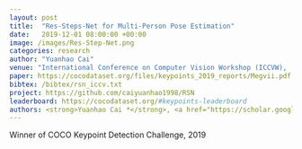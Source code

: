 ```yaml
---
layout: post
title:  "Res-Steps-Net for Multi-Person Pose Estimation"
date:   2019-12-01 08:00:00 +00:00
image: /images/Res-Step-Net.png
categories: research
author: "Yuanhao Cai"
venue: "International Conference on Computer Vision Workshop (ICCVW),  <strong>Best Paper Award</strong>"
paper: https://cocodataset.org/files/keypoints_2019_reports/Megvii.pdf
bibtex: /bibtex/rsn_iccv.txt
project: https://github.com/caiyuanhao1998/RSN
leaderboard: https://cocodataset.org/#keypoints-leaderboard
authors: <strong>Yuanhao Cai *</strong>, <a href="https://scholar.google.com/citations?user=0QBBNGoAAAAJ&hl=zh-CN">Zhicheng Wang</a> *, Binyi Yin, Ruihao Yin, Angang Du, <a href="https://scholar.google.com.hk/citations?user=Sz1yTZsAAAAJ&hl=zh-CN">Zhengxion Luo</a>, <a href="https://www.zemingli.com/">Zeming Li</a>, <a href="https://scholar.google.com/citations?user=Jv4LCj8AAAAJ&hl=en">Xinyu Zhou</a>, <a href="https://www.skicyyu.org/">Gang Yu</a>, <a href="https://scholar.google.com/citations?user=k2ziPUsAAAAJ&hl=zh-CN">ErJin Zhou</a>, <a href="https://scholar.google.com/citations?user=yuB-cfoAAAAJ&hl=zh-CN">Xiangyu Zhang</a>, <a href="https://yichenwei.github.io/">Yichen Wei</a>, <a href="http://www.jiansun.org/">Jian Sun</a>
---
```

Winner of COCO Keypoint Detection Challenge, 2019
